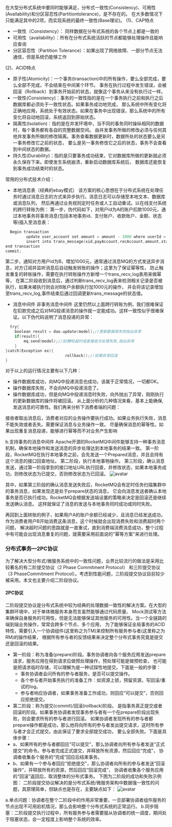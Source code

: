 在大型分布式系统中要同时能够满足，分布式一致性(Consistency)、可用性(Availability)和分区容忍性(Partitiontolerance)，是不存在的。
在大多数情况下只能满足其中的2项，而实现系统的最终一致性(Base理论)。
(1)、CAP特点
  - 一致性（Consistency）： 同样数据在分布式系统的各个节点上都是一致的
  - 可用性（availability）：所有在分布式系统活跃的节点都能够处理操作且能响应查询
  - 分区容忍性（Partition Tolerance）：如果出现了网络故障、一部分节点无法通信，但是系统仍能够工作
 
(2)、ACID特点
  - 原子性(Atomicity)：一个事务(transaction)中的所有操作，要么全部完成，要么全部不完成，不会结束在中间某个环节。
  事务在执行过程中发生错误，会被回滚（Rollback）到事务开始前的状态，就像这个事务从来没有执行过一样。
  - 一致性(Consistency)：事务的一致性指的是在一个事务执行之前和执行之后数据库都必须处于一致性状态。如果事务成功地完成，
  那么系统中所有变化将正确地应用，系统处于有效状态。如果在事务中出现错误，那么系统中的所有变化将自动地回滚，系统返回到原始状态。
  - 隔离性(Isolation)：指的是在并发环境中，当不同的事务同时操纵相同的数据时，每个事务都有各自的完整数据空间。
  由并发事务所做的修改必须与任何其他并发事务所做的修改隔离。事务查看数据更新时，数据所处的状态要么是另一事务修改它之前的状态，
  要么是另一事务修改它之后的状态，事务不会查看到中间状态的数据。
  - 持久性(Durability)：指的是只要事务成功结束，它对数据库所做的更新就必须永久保存下来。即使发生系统崩溃，重新启动数据库系统后，
  数据库还能恢复到事务成功结束时的状态。
  
常用的分布式技术介绍：
  - 本地消息表（经典的ebay模式）
  该方案的核心思想在于分布式系统在处理任务时通过消息日志的方式来异步执行。消息日志可以存储至本地文本、数据库或消息队列，
  然后再通过业务规则定时任务或人工自动重试。以在线支付系统的跨行转账为例：
  第一步，伪代码如下，对用户id为A的账户扣款1000元，通过本地事务将事务消息(包括本地事务id、支付账户、收款账户、金额、状态等)插入至消息表：
```go
  Begin transaction
         update user_account set amount = amount - 1000 where userId = 'A'
         insert into trans_message(xid,payAccount,recAccount,amount,status) values(uuid(),'A','B',1000,1);
end transaction
commit;
```
  第二步，通知对方用户id为B，增加1000元，通常通过消息MQ的方式发送异步消息，对方订阅并监听消息后自动触发转账的操作；这里为了保证幂等性，
  防止触发重复的转账操作，需要在执行转账操作方新增一个trans_recv_log表用来做幂等，
  在第二阶段收到消息后，通过判断trans_recv_log表来检测相关记录是否被执行，如果未被执行则会对B账户余额执行加1000元的操作，
  并会将该记录增加至trans_recv_log,事件结束后通过回调更新trans_message的状态值。
  
  - 消息中间件
  非事务消息中间件
  这里仍然以上面跨行转账为例，我们很难保证在扣款完成之后对MQ投递消息的操作就一定能成功。这样一致性似乎很难保证。以下伪代码说明了消息投递的异常：
```go
  try{
    boolean result = dao.update(model);//更新数据库失败抛出异常
    if(result){
        mq.send(model);//如果MQ超时或者接收方处理失败,抛出异常
    }
}catch(Exception ex){
                          rollback();//如果异常回滚
}
```
对于以上的运行情况主要有以下几种：
- 操作数据库成功，向MQ中投递消息也成功，该属于正常情况，一切都OK。
- 操作数据库失败，不会向MQ中投递消息了。
- 操作数据库成功，但是向MQ中投递消息时失败，向外抛出了异常，刚刚执行的更新数据库的操作将被回滚。
从上面分析的几种情况来看，基本上能确保,发送消息的可靠性。我们再来分析下消费者端的问题：

接收者取出消息后，消费者对应的业务操作要执行成功。如果业务执行失败，消息不能失效或者丢失。需要保证消息与业务操作一致。
尽量确保消息的幂等性。如果出现重复消息投递，能够进行幂等而不对业务产生影响

b.支持事务的消息中间件
Apache开源的RocketMQ中间件能够支持一种事务消息机制，确保本地操作和发送消息的异步处理达到本地事务的结果一致。
第一阶段，RocketMQ在执行本地事务之前，会先发送一个Prepared消息，并且会持有这个消息的接口回查地址。
第二阶段，执行本地事物操作。
第三阶段，确认消息发送，通过第一阶段拿到的接口地址URL执行回查，并修改状态，如果本地事务成功，则修改状态为已提交，否则修改状态为已回滚。
![avatar](https://github.com/tianser/work/blob/master/001_dataStruct/pic/rocketMQ.png)

其中，如果第三阶段的确认消息发送失败后，RocketMQ会有定时任务扫描集群中的事务消息，如果发现还是处于prepare状态的消息，
它会向消息发送者确认本地事务是否已执行成功。RocketMQ会根据发送端设置的策略来决定是回滚还是继续发送确认消息。
这样就保证了消息的发送与本地事务同时成功或同时失败。

再回到上面转账的例子，如果用户A的账户余额已经减少，且消息已经发送成功，作为消费者用户B开始消费这条消息，这个时候就会出现消费失败和消费超时两个问题，
解决超时问题的思路就是一直重试，直到消费端消费消息成功，整个过程中有可能会出现消息重复的问题，就需要采用前面说的"幂等方案"来进行处理。

### 分布式事务—2PC协议
为了解决大型分布式/微服务系统中的一致性问题，业界比较流行的做法是采用比较著名的有二阶提交协议（2 Phase Commitment Protocol）
和三阶提交协议（3 PhaseCommitment Protocol）。考虑到性能问题，三阶段提交协议目前较少被采用。本文也主要介绍二阶段协议。
#### 2PC协议
  二阶段提交协议是分布式系统中较为经典的处理数据一致性的解决方案。在大型的集群环境中，对于单体微服务本身而言虽然能够通过代码质量、
Mock测试等方法来确保自身服务的可用性，但是无法能够保证其他服务的可用性。当一个全链路的端到端业务操作，常常会跨多个节点、多个应用，
为了能够保证全局事务的ACID特性，需要引入一个协调组件(这里称之为TM)来控制所有服务参与者(这里称之为RM)的操作结果，
根据所有参与者的反馈结果来决定整个分布式事务究竟是提交还是回滚的结果。
  - 第一阶段：称为准备(prepare)阶段。事务协调者向各个服务应用发送prepare请求，服务应用在得到请求后做预处理操作，预处理可能是做预检查，
  也可能是把请求临时存储，可以理解为是一种试探性地提交。下面是一般的步骤：
    - 事务协调者会问所有的参与者服务，是否可以提交操作。
    - 各个参与者开始事务执行的准备工作：如资源上锁，预留资源，写回滚/重试的log。
    - 参与者响应协调者，如果事务准备工作成功，则回应“可以提交”，否则回应拒绝提交。
  - 第二阶段：称为提交(commit)/回滚(rollback)阶段。
  是指事务真正提交或者回滚的阶段。如果事务协调者发现事务参与者有一个在prepare阶段出现失败，则会要求所有的参与者进行回滚。
  如果协调者发现所有的参与者都prepare操作都是成功，那么他将向所有的参与者发出提交请求，这时所有参与者才会正式提交。由此保证了要求全部提交成功，
  要么全部失败。下面是具体步骤：
  - a、如果所有的参与者都回应“可以提交”，那么协调者向所有参与者发送“正式提交”的命令。参与者完成正式提交，并释放所有资源，然后回应“完成”，
  协调者收集各个服务的“完成”回应后结束事务。
  - b、如果有一个参与者回应“拒绝提交”，那么协调者向所有的参与者发送“回滚操作”，并释放所有的资源，然后回应“回滚完成”，
  协调者收集各个服务应用的“回滚”返回后，取消整体的分布式事务。
  下图为二阶段的成功和失败示例图：
  二阶段提交协议解决的是分布式系统/微服务架构中数据强一致性的问题，其原理简单，但缺点也是存在，主要缺点如下：
  ![avatar](https://github.com/tianser/work/blob/master/001_dataStruct/pic/2commit.png)
  
  a.单点问题：协调者在整个二阶段中的作用非常重要，一旦部署协调者组件服务的节点出现不可用宕机情况，那么会影响整个分布式系统的正常运行。
  b.同步阻塞：二阶段提交执行过程中，所有服务参与者需要服从协调者的统一调度，期间处于阻塞状态，会一定程度上影响整个系统的效率。
